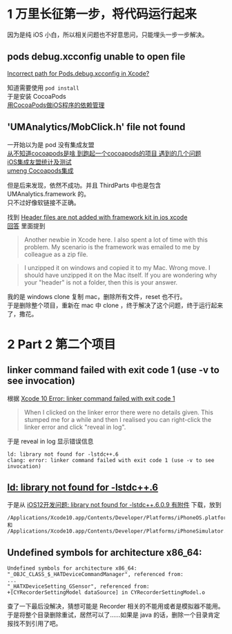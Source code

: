 # 1 万里长征第一步，将代码运行起来
因为是纯 iOS 小白，所以相关问题也不好意思问，只能埋头一步一步解决。

## pods debug.xcconfig unable to open file
[Incorrect path for Pods.debug.xcconfig in Xcode?](https://stackoverflow.com/questions/27109476/)

知道需要使用 `pod install`  
于是安装 CocoaPods  
[用CocoaPods做iOS程序的依赖管理](https://blog.devtang.com/2014/05/25/use-cocoapod-to-manage-ios-lib-dependency/)

## 'UMAnalytics/MobClick.h' file not found
一开始以为是 pod 没有集成友盟  
[从不知道cocoapods是啥 到跑起一个cocoapods的项目 遇到的几个问题](https://my.oschina.net/u/2399303/blog/1503336)  
[iOS集成友盟统计及测试](https://www.jianshu.com/p/a8dface4b5da)  
[umeng Cocoapods集成](https://developer.umeng.com/docs/66632/detail/67204)

但是后来发现，依然不成功。并且 ThirdParts 中也是包含 UMAnalytics.framework 的。  
只不过好像软链接不正确。

找到 [Header files are not added with framework kit in ios xcode](https://stackoverflow.com/questions/16585680)  
[回答](https://stackoverflow.com/a/17786468) 里面提到
> Another newbie in Xcode here. I also spent a lot of time with this problem. My scenario is the framework was emailed to me by colleague as a zip file.

> I unzipped it on windows and copied it to my Mac. Wrong move. I should have unzipped it on the Mac itself. If you are wondering why your "header" is not a folder, then this is your answer.


我的是 windows clone 复制 mac，删除所有文件，reset 也不行。  
于是删除整个项目，重新在 mac 中 clone ，终于解决了这个问题，终于运行起来了，撒花。

# 2 Part 2 第二个项目
## linker command failed with exit code 1 (use -v to see invocation)
根据 [Xcode 10 Error: linker command failed with exit code 1](https://stackoverflow.com/a/52790517)
> When I clicked on the linker error there were no details given. This stumped me for a while and then I realised you can right-click the linker error and click "reveal in log".

于是 reveal in log 显示错误信息

    ld: library not found for -lstdc++.6
    clang: error: linker command failed with exit code 1 (use -v to see invocation)

## [ld: library not found for -lstdc++.6](https://stackoverflow.com/a/53644801)
于是从 [iOS12开发问题: library not found for -lstdc++.6.0.9 有附件](https://www.jianshu.com/p/e939e51cc3ad) 下载，放到 

    /Applications/Xcode10.app/Contents/Developer/Platforms/iPhoneOS.platform/Developer/SDKs/iPhoneOS.sdk/usr/lib/
    和
    /Applications/Xcode10.app/Contents/Developer/Platforms/iPhoneSimulator.platform/Developer/SDKs/iPhoneSimulator.sdk/usr/lib/
    
## Undefined symbols for architecture x86_64: 
    Undefined symbols for architecture x86_64: 
    "_OBJC_CLASS_$_HATDeviceCommandManager", referenced from:
    ...
    "_HATXDeviceSetting_GSensor", referenced from:
    +[CYRecorderSettingModel dataSource] in CYRecorderSettingModel.o
    
查了一下最后没解决，猜想可能是 Recorder 相关的不能用或者是模拟器不能用。  
于是将整个目录删除重试，居然可以了……如果是 java 的话，删除一个目录肯定报找不到引用了吧。
